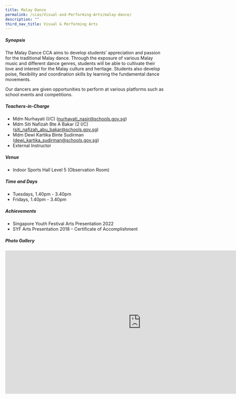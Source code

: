 ```yaml
---
title: Malay Dance
permalink: /ccas/Visual-and-Performing-Arts/malay-dance/
description: ""
third_nav_title: Visual & Performing Arts
---
```

##### **Synopsis**
The Malay Dance CCA aims to develop students’ appreciation and passion for the traditional Malay dance. Through the exposure of various Malay music and different dance genres, students will be able to cultivate their love and interest for the Malay culture and heritage. Students also develop poise, flexibility and coordination skills by learning the fundamental dance movements. 

Our dancers are given opportunities to perform at various platforms such as school events and competitions.

##### **Teachers-in-Charge**
* Mdm Nurhayati (I/C) (nurhayati_nasir@schools.gov.sg)
* Mdm Siti Nafizah Bte A Bakar (2 I/C) (siti_nafizah_abu_bakar@schools.gov.sg)
* Mdm Dewi Kartika Binte Sudirman (dewi_kartika_sudirman@schools.gov.sg)
* External Instructor

##### **Venue**
* Indoor Sports Hall Level 5 (Observation Room)

##### **Time and Days**
* Tuesdays, 1.40pm - 3.40pm
* Fridays, 1.40pm - 3.40pm

##### **Achievements**
* Singapore Youth Festival Arts Presentation 2022
* SYF Arts Presentation 2018 – Certificate of Accomplishment

##### **Photo Gallery**

<iframe allowfullscreen="true" width="860" height="455" frameborder="0" src="https://docs.google.com/presentation/d/e/2PACX-1vQkqvZkKpvUObjHsW8DqFoYGy0-MCYoxuRoYvJEC9Um7655GsPg8B-LXihq6r5Qg04lc5nbKgQGo9kz/embed?start=true&amp;loop=true&amp;delayms=3000"></iframe>